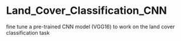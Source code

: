 # Land_Cover_Classification_CNN
fine tune a pre-trained CNN model (VGG16) to work on the land cover classification task
